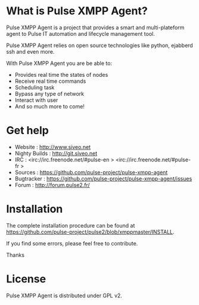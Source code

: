 # What is Pulse XMPP Agent?

Pulse XMPP Agent is a project that provides a smart and multi-plateform agent to Pulse IT automation and lifecycle management tool. 

Pulse XMPP Agent relies on open source technologies like python, ejabberd ssh and even more.

With Pulse XMPP Agent you are be able to:

* Provides real time the states of nodes
* Receive real time commands
* Scheduling task
* Bypass any type of network
* Interact with user
* And so much more to come!


# Get help

* Website : <http://www.siveo.net>
* Nighty Builds : <http://git.siveo.net>
* IRC : <irc://irc.freenode.net/#pulse-en > <irc://irc.freenode.net/#pulse-fr >
* Sources : <https://github.com/pulse-project/pulse-xmpp-agent>
* Bugtracker : <https://github.com/pulse-project/pulse-xmpp-agent/issues>
* Forum : <http://forum.pulse2.fr/>


# Installation

The complete installation procedure can be found at <https://github.com/pulse-project/pulse2/blob/xmppmaster/INSTALL>.

If you find some errors, please feel free to contribute.

Thanks
   
# License

Pulse XMPP Agent is distributed under GPL v2. 
